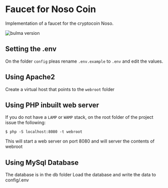 # Faucet for Noso Coin

Implementation of a faucet for the cryptocoin Noso.

![bulma version](https://img.shields.io/badge/bulma-0.9.0-4169e1.svg)


## Setting the .env

On the folder `config` pleas rename `.env.example` to `.env` and edit the values.

## Using Apache2

Create a virtual host that points to the `webroot` folder

## Using PHP inbuilt web server

If you do not have a `LAMP` or `WAMP` stack, on the root folder of the project issue the following:

```console
$ php -S localhost:8080 -t webroot
```

This will start a web server on port 8080 and will server the contents of webroot

## Using MySql Database
The database is in the db folder
Load the database and write the data to config/.env

